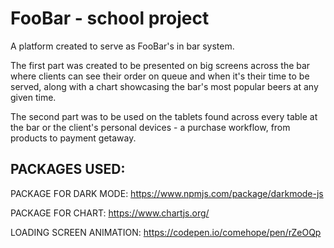 # FooBar - school project

A platform created to serve as FooBar's in bar system.

The first part was created to be presented on big screens across the bar where clients can see their order on queue and when it's their time to be served, along with a chart showcasing the bar's most popular beers at any given time.

The second part was to be used on the tablets found across every table at the bar or the client's personal devices - a purchase workflow, from products to payment getaway.

## PACKAGES USED:

PACKAGE FOR DARK MODE:
https://www.npmjs.com/package/darkmode-js

PACKAGE FOR CHART:
https://www.chartjs.org/

LOADING SCREEN ANIMATION:
https://codepen.io/comehope/pen/rZeOQp
